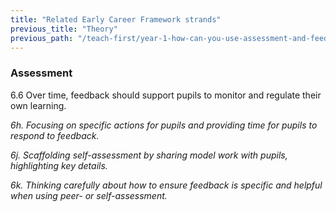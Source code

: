 ```yaml
---
title: "Related Early Career Framework strands"
previous_title: "Theory"
previous_path: "/teach-first/year-1-how-can-you-use-assessment-and-feedback-to-greatest-effect/spring-week-5-ect-theory"
---
```


### Assessment

6.6 Over time, feedback should support pupils to monitor and regulate their own learning.

_6h. Focusing on specific actions for pupils and providing time for pupils to respond to feedback._

_6j. Scaffolding self-assessment by sharing model work with pupils, highlighting key details._

_6k. Thinking carefully about how to ensure feedback is specific and helpful when using peer- or self-assessment._

